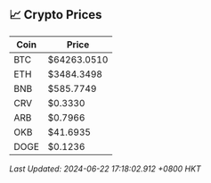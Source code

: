 ## 📈 Crypto Prices

| Coin | Price |
| ---- | ----- |
| BTC | $64263.0510 |
| ETH | $3484.3498 |
| BNB | $585.7749 |
| CRV | $0.3330 |
| ARB | $0.7966 |
| OKB | $41.6935 |
| DOGE | $0.1236 |

_Last Updated: 2024-06-22 17:18:02.912 +0800 HKT_